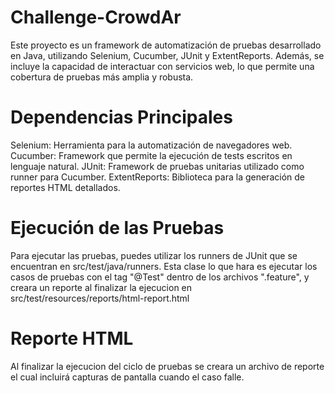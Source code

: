 # Challenge-CrowdAr

Este proyecto es un framework de automatización de pruebas desarrollado en Java, utilizando Selenium, Cucumber, JUnit y ExtentReports. Además, se incluye la capacidad de interactuar con servicios web, lo que permite una cobertura de pruebas más amplia y robusta.

# Dependencias Principales
Selenium: Herramienta para la automatización de navegadores web.
Cucumber: Framework que permite la ejecución de tests escritos en lenguaje natural.
JUnit: Framework de pruebas unitarias utilizado como runner para Cucumber.
ExtentReports: Biblioteca para la generación de reportes HTML detallados.

# Ejecución de las Pruebas
Para ejecutar las pruebas, puedes utilizar los runners de JUnit que se encuentran en src/test/java/runners.
Esta clase lo que hara es ejecutar los casos de pruebas con el tag "@Test" dentro de los archivos ".feature", y creara un reporte al finalizar la ejecucion en src/test/resources/reports/html-report.html

# Reporte HTML
Al finalizar la ejecucion del ciclo de pruebas se creara un archivo de reporte el cual incluirá capturas de pantalla cuando el caso falle.
